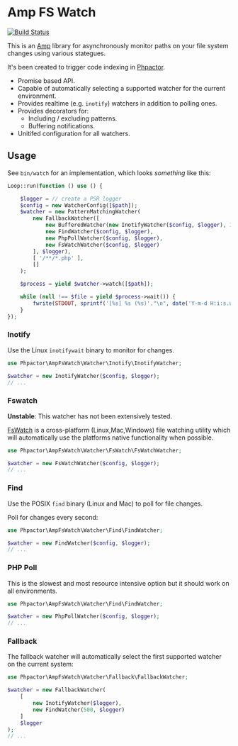 Amp FS Watch
============

[![Build Status](https://travis-ci.org/phpactor/amp-fswatch.svg?branch=master)](https://travis-ci.org/phpactor/amp-fswatch)

This is an [Amp](https://amphp.org/) library for asynchronously monitor paths
on your file system changes using various stategues.

It's been created to trigger code indexing in
[Phpactor](https://github.com/phpactor/phpactor).

- Promise based API.
- Capable of automatically selecting a supported watcher for the current
  environment.
- Provides realtime (e.g. ``inotify``) watchers in addition to polling ones.
- Provides decorators for:
  - Including / excluding patterns.
  - Buffering notifications.
- Unitifed configuration for all watchers.

Usage
-----

See `bin/watch` for an implementation, which looks _something_ like this:

```php
Loop::run(function () use () {

    $logger = // create a PSR logger
    $config = new WatcherConfig([$path]);
    $watcher = new PatternMatchingWatcher(
        new FallbackWatcher([
            new BufferedWatcher(new InotifyWatcher($config, $logger), 10),
            new FindWatcher($config, $logger),
            new PhpPollWatcher($config, $logger),
            new FsWatchWatcher($config, $logger)
        ], $logger),
        [ '/**/*.php' ],
        []
    );

    $process = yield $watcher->watch([$path]);

    while (null !== $file = yield $process->wait()) {
        fwrite(STDOUT, sprintf('[%s] %s (%s)'."\n", date('Y-m-d H:i:s.u'), $file->path(), $file->type()));
    }
});
```

### Inotify

Use the Linux `inotifywait` binary to monitor for changes.

```php
use Phpactor\AmpFsWatch\Watcher\Inotify\InotifyWatcher;

$watcher = new InotifyWatcher($config, $logger);
// ...
```

### Fswatch

**Unstable**: This watcher has not been extensively tested.

[FsWatch](https://github.com/emcrisostomo/fswatch) is a cross-platform
(Linux,Mac,Windows) file watching utility which will automatically use the
platforms native functionality when possible.

```php
use Phpactor\AmpFsWatch\Watcher\FsWatch\FsWatchWatcher;

$watcher = new FsWatchWatcher($config, $logger);
// ...
```

### Find

Use the POSIX `find` binary (Linux and Mac) to poll for file changes.

Poll for changes every second:

```php
use Phpactor\AmpFsWatch\Watcher\Find\FindWatcher;

$watcher = new FindWatcher($config, $logger);
// ...
```

### PHP Poll

This is the slowest and most resource intensive option but it should
work on all environments.

```php
use Phpactor\AmpFsWatch\Watcher\Find\FindWatcher;

$watcher = new PhpPollWatcher($config, $logger);
// ...
```

### Fallback

The fallback watcher will automatically select the first supported watcher
on the current system:

```php
use Phpactor\AmpFsWatch\Watcher\Fallback\FallbackWatcher;

$watcher = new FallbackWatcher(
    [
        new InotifyWatcher($logger),
        new FindWatcher(500, $logger)
    ]
    $logger
);
// ...
```
